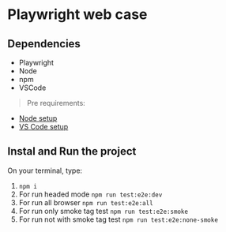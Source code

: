 # Playwright web case

## Dependencies

- Playwright 
- Node 
- npm
- VSCode

> Pre requirements: 
- [Node setup](https://nodejs.dev/en/learn/how-to-install-nodejs/)
- [VS Code setup](https://code.visualstudio.com/learn/get-started/basics)

## Instal and Run the project

On your terminal, type:

1. `npm i`
2. For run headed mode `npm run test:e2e:dev`
3. For run all browser `npm run test:e2e:all`
4. For run only smoke tag test `npm run test:e2e:smoke`
5. For run not with smoke tag test `npm run test:e2e:none-smoke`
